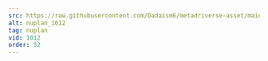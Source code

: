 ```yaml
---
src: https://raw.githubusercontent.com/Dadaism6/metadriverse-asset/main/script-nuplan-output-newcompressed/nuplan_1012.mp4
alt: nuplan_1012
tag: nuplan
vid: 1012
order: 52
---
```

